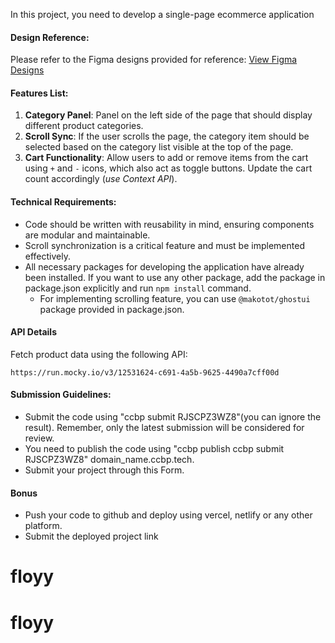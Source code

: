 In this project, you need to develop a single-page ecommerce application

#### Design Reference:

Please refer to the Figma designs provided for reference: <a target="_blank" href="https://www.figma.com/file/CdQg7qzmPcEWGXZMzuHMh6/Assignment?node-id=0%3A1">View Figma Designs</a>

#### Features List:

1. **Category Panel**: Panel on the left side of the page that should display different product categories.
2. **Scroll Sync**: If the user scrolls the page, the category item should be selected based on the category list visible at the top of the page.
3. **Cart Functionality**: Allow users to add or remove items from the cart using `+` and `-` icons, which also act as toggle buttons. Update the cart count accordingly (_use Context API_).

#### Technical Requirements:

- Code should be written with reusability in mind, ensuring components are modular and maintainable.
- Scroll synchronization is a critical feature and must be implemented effectively.
- All necessary packages for developing the application have already been installed. If you want to use any other package, add the package in package.json explicitly and run `npm install` command.
  - For implementing scrolling feature, you can use `@makotot/ghostui` package provided in package.json.

#### API Details

Fetch product data using the following API:

```api
https://run.mocky.io/v3/12531624-c691-4a5b-9625-4490a7cff00d
```

#### Submission Guidelines:

- Submit the code using "ccbp submit RJSCPZ3WZ8"(you can ignore the result). Remember, only the latest submission will be considered for review.
- You need to publish the code using "ccbp publish ccbp submit RJSCPZ3WZ8" domain_name.ccbp.tech.
- Submit your project through this Form.

#### Bonus

- Push your code to github and deploy using vercel, netlify or any other platform.
- Submit the deployed project link
# floyy
# floyy
